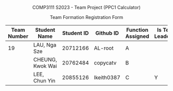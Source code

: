 
<p align="center"> COMP3111 S2023 - Team Project (PPC1 Calculator) </p>
<p align="center"> Team Formation Registration Form </p>

<table>
  <thead>
    <tr>
      <th>Team Number</th>
      <th>Student Name</th>
      <th>Student ID</th>
      <th>Github ID</th>
      <th>Function Assigned</th>
      <th>Is Team Leader(Y)</th>
    </tr>
  </thead>
  <tbody>
    <tr>
      <td>19</td>
      <td>LAU, Nga Sze  </td>
      <td>20712166</td>
      <td>AL-root</td>
      <td>A</td>
      <td></td>
    </tr>
    <tr>
      <td></td>
      <td>CHEUNG, Kwok Wai</td>
      <td>20762484</td>
      <td>copycatv</td>
      <td>B</td>
      <td></td>
    </tr>
    <tr>
      <td></td>
      <td>LEE, Chun Yin</td>
      <td>20855126</td>
      <td>lkeith0387</td>
      <td>C</td>
      <td>Y</td>
    </tr>
  </tbody>
</table>

